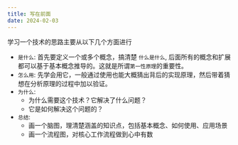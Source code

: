 ```yaml
---
title: 写在前面
date: 2024-02-03
---
```


学习一个技术的思路主要从以下几个方面进行

* `是什么`: 首先要定义一个或多个概念，搞清楚 `什么是什么`, 后面所有的概念和扩展都可以基于基本概念推导的。这就是所谓`第一性原理`的重要性。
* `怎么用`: 先学会用它，一般通过使用也能大概猜出背后的实现原理，然后带着猜想在分析原理的过程中加以验证。
* `为什么`:
  * 为什么需要这个技术？它解决了什么问题？
  * 它是如何解决这个问题的？
* `总结`:
  * 画一个脑图，理清楚涵盖的知识点，包括基本概念、如何使用、应用场景
  * 画一个流程图，对核心工作流程做到心中有数
